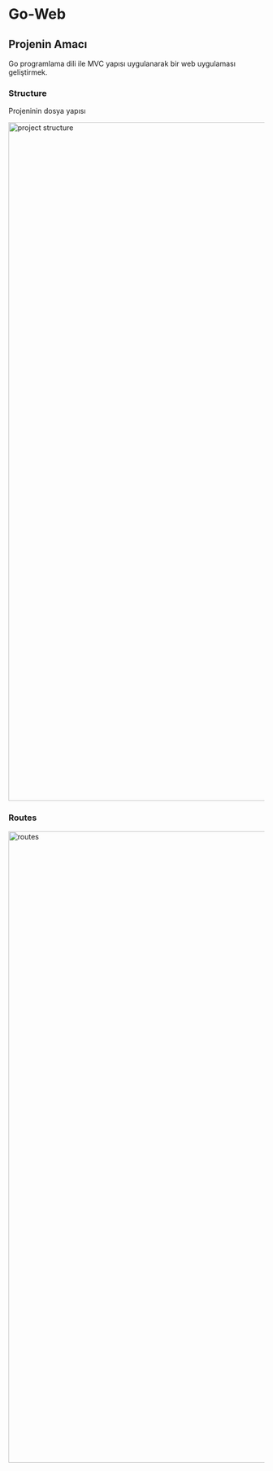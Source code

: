 # Go-Web

## Projenin Amacı
 
 Go programlama dili ile MVC yapısı uygulanarak bir web uygulaması geliştirmek.
 
 ### Structure
  Projeninin dosya yapısı <br>
  
 <img width="1336" alt="project structure" src="https://user-images.githubusercontent.com/79723267/210086018-3ae21bac-eaf2-4b33-9d5c-ed7d4e93a054.png">
 
 ### Routes
 
 <img width="1243" alt="routes" src="https://user-images.githubusercontent.com/79723267/210086154-3c2bd3dd-1ac8-4358-a86f-c03aca49b861.png">

